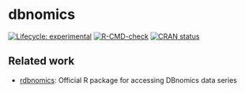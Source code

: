 
<!-- README.md is generated from README.Rmd. Please edit that file -->

# dbnomics

<!-- badges: start -->

[![Lifecycle:
experimental](https://img.shields.io/badge/lifecycle-experimental-orange.svg)](https://lifecycle.r-lib.org/articles/stages.html#experimental)
[![R-CMD-check](https://github.com/m-muecke/dbnomics/actions/workflows/R-CMD-check.yaml/badge.svg)](https://github.com/m-muecke/dbnomics/actions/workflows/R-CMD-check.yaml)
[![CRAN
status](https://www.r-pkg.org/badges/version/dbnomics)](https://CRAN.R-project.org/package=dbnomics)
<!-- badges: end -->

## Related work

- [rdbnomics](https://git.nomics.world/dbnomics/rdbnomics/): Official R
  package for accessing DBnomics data series
